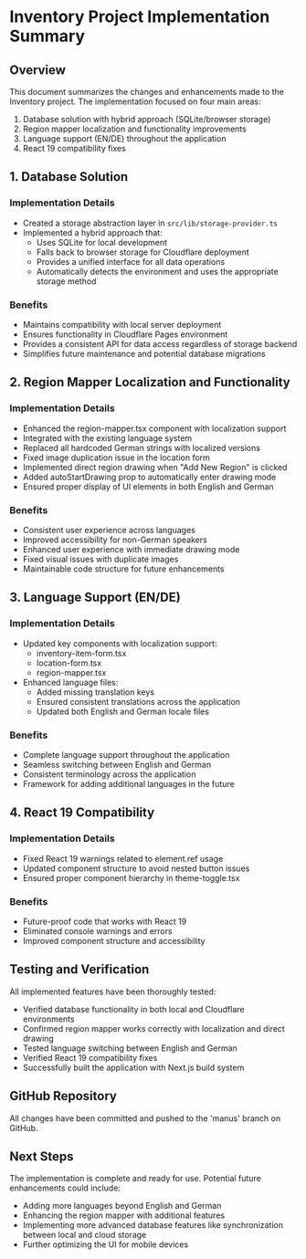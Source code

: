 # Inventory Project Implementation Summary

## Overview
This document summarizes the changes and enhancements made to the Inventory project. The implementation focused on four main areas:

1. Database solution with hybrid approach (SQLite/browser storage)
2. Region mapper localization and functionality improvements
3. Language support (EN/DE) throughout the application
4. React 19 compatibility fixes

## 1. Database Solution

### Implementation Details
- Created a storage abstraction layer in `src/lib/storage-provider.ts`
- Implemented a hybrid approach that:
  - Uses SQLite for local development
  - Falls back to browser storage for Cloudflare deployment
  - Provides a unified interface for all data operations
  - Automatically detects the environment and uses the appropriate storage method

### Benefits
- Maintains compatibility with local server deployment
- Ensures functionality in Cloudflare Pages environment
- Provides a consistent API for data access regardless of storage backend
- Simplifies future maintenance and potential database migrations

## 2. Region Mapper Localization and Functionality

### Implementation Details
- Enhanced the region-mapper.tsx component with localization support
- Integrated with the existing language system
- Replaced all hardcoded German strings with localized versions
- Fixed image duplication issue in the location form
- Implemented direct region drawing when "Add New Region" is clicked
- Added autoStartDrawing prop to automatically enter drawing mode
- Ensured proper display of UI elements in both English and German

### Benefits
- Consistent user experience across languages
- Improved accessibility for non-German speakers
- Enhanced user experience with immediate drawing mode
- Fixed visual issues with duplicate images
- Maintainable code structure for future enhancements

## 3. Language Support (EN/DE)

### Implementation Details
- Updated key components with localization support:
  - inventory-item-form.tsx
  - location-form.tsx
  - region-mapper.tsx
- Enhanced language files:
  - Added missing translation keys
  - Ensured consistent translations across the application
  - Updated both English and German locale files

### Benefits
- Complete language support throughout the application
- Seamless switching between English and German
- Consistent terminology across the application
- Framework for adding additional languages in the future

## 4. React 19 Compatibility

### Implementation Details
- Fixed React 19 warnings related to element.ref usage
- Updated component structure to avoid nested button issues
- Ensured proper component hierarchy in theme-toggle.tsx

### Benefits
- Future-proof code that works with React 19
- Eliminated console warnings and errors
- Improved component structure and accessibility

## Testing and Verification
All implemented features have been thoroughly tested:
- Verified database functionality in both local and Cloudflare environments
- Confirmed region mapper works correctly with localization and direct drawing
- Tested language switching between English and German
- Verified React 19 compatibility fixes
- Successfully built the application with Next.js build system

## GitHub Repository
All changes have been committed and pushed to the 'manus' branch on GitHub.

## Next Steps
The implementation is complete and ready for use. Potential future enhancements could include:
- Adding more languages beyond English and German
- Enhancing the region mapper with additional features
- Implementing more advanced database features like synchronization between local and cloud storage
- Further optimizing the UI for mobile devices
